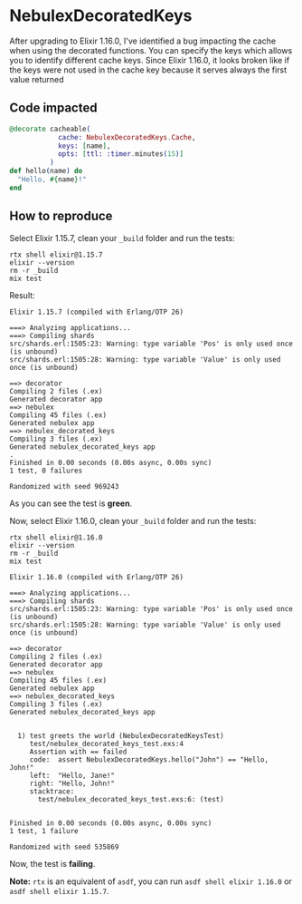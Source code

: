 # NebulexDecoratedKeys

After upgrading to Elixir 1.16.0, I've identified a bug impacting the cache when using the
decorated functions. You can specify the keys which allows you to identify different cache keys.
Since Elixir 1.16.0, it looks broken like if the keys were not used in the cache key because it
serves always the first value returned

## Code impacted

```elixir
@decorate cacheable(
            cache: NebulexDecoratedKeys.Cache,
            keys: [name],
            opts: [ttl: :timer.minutes(15)]
          )
def hello(name) do
  "Hello, #{name}!"
end
```

## How to reproduce

Select Elixir 1.15.7, clean your `_build` folder and run the tests:

```shell
rtx shell elixir@1.15.7
elixir --version
rm -r _build
mix test
```

Result:
```
Elixir 1.15.7 (compiled with Erlang/OTP 26)

===> Analyzing applications...
===> Compiling shards
src/shards.erl:1505:23: Warning: type variable 'Pos' is only used once (is unbound)
src/shards.erl:1505:28: Warning: type variable 'Value' is only used once (is unbound)

==> decorator
Compiling 2 files (.ex)
Generated decorator app
==> nebulex
Compiling 45 files (.ex)
Generated nebulex app
==> nebulex_decorated_keys
Compiling 3 files (.ex)
Generated nebulex_decorated_keys app
.
Finished in 0.00 seconds (0.00s async, 0.00s sync)
1 test, 0 failures

Randomized with seed 969243
```

As you can see the test is **green**.

Now, select Elixir 1.16.0, clean your `_build` folder and run the tests:

```shell
rtx shell elixir@1.16.0
elixir --version
rm -r _build
mix test
```

```
Elixir 1.16.0 (compiled with Erlang/OTP 26)

===> Analyzing applications...
===> Compiling shards
src/shards.erl:1505:23: Warning: type variable 'Pos' is only used once (is unbound)
src/shards.erl:1505:28: Warning: type variable 'Value' is only used once (is unbound)

==> decorator
Compiling 2 files (.ex)
Generated decorator app
==> nebulex
Compiling 45 files (.ex)
Generated nebulex app
==> nebulex_decorated_keys
Compiling 3 files (.ex)
Generated nebulex_decorated_keys app


  1) test greets the world (NebulexDecoratedKeysTest)
     test/nebulex_decorated_keys_test.exs:4
     Assertion with == failed
     code:  assert NebulexDecoratedKeys.hello("John") == "Hello, John!"
     left:  "Hello, Jane!"
     right: "Hello, John!"
     stacktrace:
       test/nebulex_decorated_keys_test.exs:6: (test)


Finished in 0.00 seconds (0.00s async, 0.00s sync)
1 test, 1 failure

Randomized with seed 535869
```

Now, the test is **failing**.


**Note:** `rtx` is an equivalent of `asdf`, you can run `asdf shell elixir 1.16.0` or `asdf shell elixir 1.15.7`.
